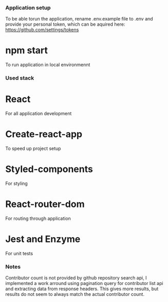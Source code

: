 ### Application setup

To be able torun the application, rename .env.example file to .env
and provide your personal token, which can be aquired here:
https://github.com/settings/tokens

# npm start
To run application in local environmennt

### Used stack

# React
For all application development

# Create-react-app
To speed up project setup

# Styled-components
For styling

# React-router-dom
For routing through application

# Jest and Enzyme
For unit tests

### Notes

Contributor count is not provided by github repository search api,
I implemented a work arround using pagination query for contributor list api and extracting data from response headers.
This gives more results, but results do not seem to always match the actual contributor count.
